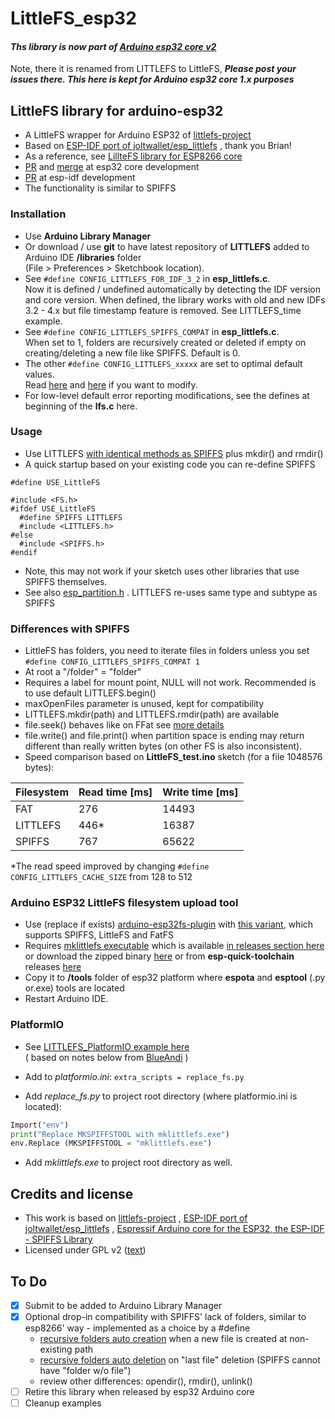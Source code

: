 # LittleFS_esp32

#### ***Ths library is now part of [Arduino esp32 core v2](https://github.com/espressif/arduino-esp32/tree/master/libraries/LittleFS )***  
Note, there it is renamed from LITTLEFS to LittleFS,
***Please post your issues there. This here is kept for Arduino esp32 core 1.x purposes***

## LittleFS library for arduino-esp32

- A LittleFS wrapper for Arduino ESP32 of [littlefs-project](https://github.com/littlefs-project/littlefs)
- Based on [ESP-IDF port of joltwallet/esp_littlefs](https://github.com/joltwallet/esp_littlefs) , thank you Brian!
- As a reference, see [LillteFS library for ESP8266 core](https://github.com/esp8266/Arduino/tree/master/libraries/LittleFS)
- [PR](https://github.com/espressif/arduino-esp32/pull/4096) and [merge](https://github.com/espressif/arduino-esp32/pull/4483) at esp32 core development
- [PR](https://github.com/espressif/esp-idf/pull/5469) at esp-idf development
- The functionality is similar to SPIFFS

### Installation

- Use **Arduino Library Manager** 
- Or download / use **git** to have latest repository of **LITTLEFS** added to Arduino IDE **/libraries** folder  
(File > Preferences > Sketchbook location).
- See ``` #define CONFIG_LITTLEFS_FOR_IDF_3_2 ``` in **esp_littlefs.c**.  
Now it is defined / undefined automatically by detecting the IDF version and core version.
When defined, the library works with old and new IDFs 3.2 - 4.x but file timestamp feature is removed.
See LITTLEFS_time example.
- See ``` #define CONFIG_LITTLEFS_SPIFFS_COMPAT ``` in **esp_littlefs.c**.  
When set to 1, folders are recursively created or deleted if empty on creating/deleting a new file like SPIFFS. Default is 0.
- The other ``` #define CONFIG_LITTLEFS_xxxxx ``` are set to optimal default values.  
Read [here](https://github.com/joltwallet/esp_littlefs/blob/master/Kconfig) and [here](https://github.com/littlefs-project//littlefs/blob/master/README.md) if you want to modify.
- For low-level default error reporting modifications, see the defines at beginning of the **lfs.c** here.

### Usage

- Use LITTLEFS [with identical methods as SPIFFS](https://diyprojects.io/esp32-get-started-spiff-library-read-write-modify-files/) plus mkdir() and rmdir()
- A quick startup based on your existing code you can re-define SPIFFS
``` 
#define USE_LittleFS

#include <FS.h>
#ifdef USE_LittleFS
  #define SPIFFS LITTLEFS
  #include <LITTLEFS.h> 
#else
  #include <SPIFFS.h>
#endif 
 ```
 - Note, this may not work if your sketch uses other libraries that use SPIFFS themselves.
 - See also [esp_partition.h](https://github.com/espressif/esp-idf/blob/master/components/spi_flash/include/esp_partition.h) . LITTLEFS re-uses same type and subtype as SPIFFS

### Differences with SPIFFS 

- LittleFS has folders, you need to iterate files in folders unless you set  ``` #define CONFIG_LITTLEFS_SPIFFS_COMPAT 1 ```  
- At root a "/folder" = "folder"
- Requires a label for mount point, NULL will not work. Recommended is to use default LITTLEFS.begin()
- maxOpenFiles parameter is unused, kept for compatibility
- LITTLEFS.mkdir(path) and LITTLEFS.rmdir(path) are available
- file.seek() behaves like on FFat see [more details](https://github.com/lorol/LITTLEFS/issues/11)
- file.write() and file.print() when partition space is ending may return different than really written bytes (on other FS is also inconsistent).
- Speed comparison based on **LittleFS_test.ino** sketch (for a file 1048576 bytes):

|Filesystem|Read time [ms]|Write time [ms]|
|----|----|----|
|FAT|276|14493|
|LITTLEFS|446*|16387|
|SPIFFS|767|65622|

*The read speed improved by changing ```#define CONFIG_LITTLEFS_CACHE_SIZE``` from 128 to 512


### Arduino ESP32 LittleFS filesystem upload tool 

- Use (replace if exists) [arduino-esp32fs-plugin](https://github.com/me-no-dev/arduino-esp32fs-plugin/pull/23 ) with [this variant](https://github.com/lorol/arduino-esp32fs-plugin), which supports SPIFFS, LittleFS and FatFS
- Requires [mklittlefs executable](https://github.com/earlephilhower/mklittlefs) which is available [in releases section here](https://github.com/lorol/arduino-esp32fs-plugin ) or download the zipped binary [here](https://github.com/earlephilhower/mklittlefs/releases) or from **esp-quick-toolchain** releases [here](https://github.com/earlephilhower/esp-quick-toolchain/releases) 
- Copy it to **/tools** folder of esp32 platform where **espota** and **esptool** (.py or.exe) tools are located
- Restart Arduino IDE. 

### PlatformIO

- See [LITTLEFS_PlatformIO example here](https://github.com/lorol/LITTLEFS/tree/master/examples/LITTLEFS_PlatformIO)  
 ( based on notes below from [BlueAndi](https://github.com/BlueAndi) )
- Add to _platformio.ini_:
 `extra_scripts = replace_fs.py`
 
- Add _replace_fs.py_ to project root directory (where platformio.ini is located):
 
 ```python
 Import("env")
 print("Replace MKSPIFFSTOOL with mklittlefs.exe")
 env.Replace (MKSPIFFSTOOL = "mklittlefs.exe")
 ```
 
- Add _mklittlefs.exe_ to project root directory as well.

## Credits and license

- This work is based on [littlefs-project](https://github.com/littlefs-project/littlefs) , [ESP-IDF port of joltwallet/esp_littlefs](https://github.com/joltwallet/esp_littlefs) , [Espressif Arduino core for the ESP32, the ESP-IDF - SPIFFS Library](https://github.com/espressif/arduino-esp32/tree/master/libraries/SPIFFS)
- Licensed under GPL v2 ([text](LICENSE))

## To Do
  - [x] Submit to be added to Arduino Library Manager
  - [x] Optional drop-in compatibility with SPIFFS' lack of folders, similar to esp8266' way - implemented as a choice by a #define
    - [recursive folders auto creation](https://github.com/esp8266/Arduino/blob/master/libraries/LittleFS/src/LittleFS.cpp#L60) when a new file is created at non-existing path
    - [recursive folders auto deletion](https://github.com/esp8266/Arduino/blob/master/libraries/LittleFS/src/LittleFS.h#L149) on "last file" deletion (SPIFFS cannot have "folder w/o file")
    - review other differences: opendir(), rmdir(), unlink()
  - [ ] Retire this library when released by esp32 Arduino core
  - [ ] Cleanup examples 
